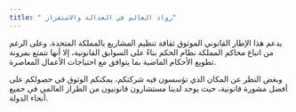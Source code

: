 ```yaml
---
title: " رواد العالم في العدالة والاستقرار"
---
```

يدعم هذا الإطار القانوني الموثوق ثقافة تنظيم المشاريع بالمملكة المتحدة. وعلى الرغم من اتباع محاكم المملكة نظام الحكم بناءً على السوابق القانونية، إلا أنها تتمتع بمرونة تطويع الأحكام الماضية بما يتوافق مع احتياجات الأعمال المعاصرة.

وبغض النظر عن المكان الذي تؤسسون فيه شركتكم، يمكنكم الوثوق في حصولكم على أفضل مشورة قانونية، حيث يوجد لدينا مستشارون قانونيون من الطراز العالمي في جميع أنحاء الدولة.
